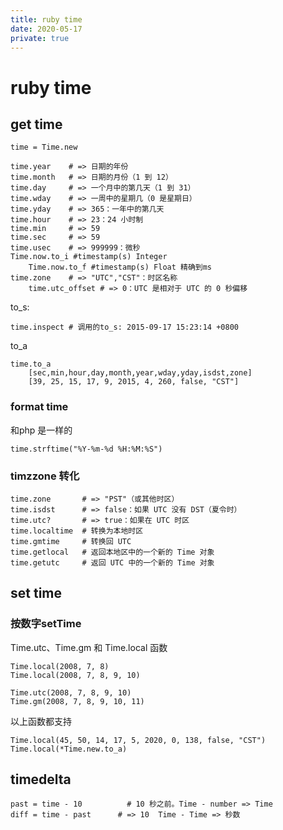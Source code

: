 ```yaml
---
title: ruby time
date: 2020-05-17
private: true
---
```

# ruby time
## get time
    time = Time.new

    time.year    # => 日期的年份
    time.month   # => 日期的月份（1 到 12）
    time.day     # => 一个月中的第几天（1 到 31）
    time.wday    # => 一周中的星期几（0 是星期日）
    time.yday    # => 365：一年中的第几天
    time.hour    # => 23：24 小时制
    time.min     # => 59
    time.sec     # => 59
    time.usec    # => 999999：微秒
    Time.now.to_i #timestamp(s) Integer
        Time.now.to_f #timestamp(s) Float 精确到ms
    time.zone    # => "UTC","CST"：时区名称
        time.utc_offset # => 0：UTC 是相对于 UTC 的 0 秒偏移

to_s:

    time.inspect # 调用的to_s: 2015-09-17 15:23:14 +0800

to_a

    time.to_a
        [sec,min,hour,day,month,year,wday,yday,isdst,zone]
        [39, 25, 15, 17, 9, 2015, 4, 260, false, "CST"]

### format time
和php 是一样的

    time.strftime("%Y-%m-%d %H:%M:%S")

### timzzone 转化
    time.zone       # => "PST"（或其他时区）
    time.isdst      # => false：如果 UTC 没有 DST（夏令时）
    time.utc?       # => true：如果在 UTC 时区
    time.localtime  # 转换为本地时区
    time.gmtime     # 转换回 UTC
    time.getlocal   # 返回本地区中的一个新的 Time 对象
    time.getutc     # 返回 UTC 中的一个新的 Time 对象

## set time
### 按数字setTime
Time.utc、Time.gm 和 Time.local 函数

    Time.local(2008, 7, 8)  
    Time.local(2008, 7, 8, 9, 10)   

    Time.utc(2008, 7, 8, 9, 10)  
    Time.gm(2008, 7, 8, 9, 10, 11)

以上函数都支持

    Time.local(45, 50, 14, 17, 5, 2020, 0, 138, false, "CST")
    Time.local(*Time.new.to_a)


## timedelta
    past = time - 10          # 10 秒之前。Time - number => Time
    diff = time - past      # => 10  Time - Time => 秒数